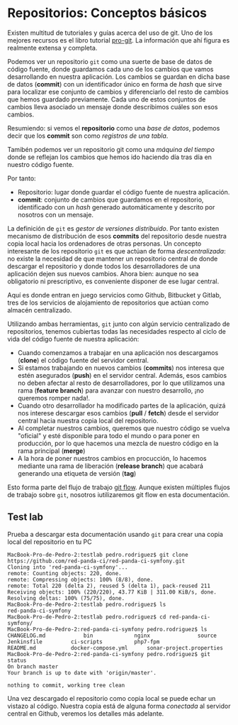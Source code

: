 # Repositorios: Conceptos básicos

Existen multitud de tutoriales y guías acerca del uso de git. Uno de los mejores recursos es el libro tutorial [pro-git](https://git-scm.com/book/es/v2). La información que ahí figura es realmente extensa y completa.

Podemos ver un repositorio `git` como una suerte de base de datos de código fuente, donde guardamos cada uno de los cambios que vamos desarrollando en nuestra aplicación. Los cambios se guardan en dicha base de datos (**commit**) con un identificador único en forma de _hash_ que sirve para localizar ese conjunto de cambios y diferenciarlo del resto de cambios que hemos guardado previamente. Cada uno de estos conjuntos de cambios lleva asociado un mensaje donde describimos cuáles son esos cambios.

Resumiendo: si vemos el **repositorio** como una _base de datos_, podemos decir que los **commit** son como _registros de una tabla_. 

Tamibén podemos ver un repositorio git como una _máquina del tiempo_ donde se reflejan los cambios que hemos ido haciendo día tras día en nuestro código fuente.

Por tanto:

- Repositorio: lugar donde guardar el código fuente de nuestra aplicación.
- **commit**: conjunto de cambios que guardamos en el repositorio, identificado con un _hash_ generado automáticamente y descrito por nosotros con un mensaje.

La definición de `git` es _gestor de versiones distribuido_. Por tanto existen mecanismo de distribución de esos **commits** del repositorio desde nuestra copia local hacia los ordenadores de otras personas. Un concepto interesante de los repositorio `git` es que actúan de forma _descentralizada_: no existe la necesidad de que mantener un repositorio central de donde descargar el repositorio y donde todos los desarrolladores de una aplicación dejen sus nuevos cambios. Ahora bien: aunque no sea obligatorio ni prescriptivo, es conveniente disponer de ese lugar central.

Aquí es donde entran en juego servicios como Github, Bitbucket y Gitlab, tres de los servicios de alojamiento de repositorios que actúan como almacén centralizado.

Utilizando ambas herramientas, `git` junto con algún servicio centralizado de repositorios, tenemos cubiertas todas las necesidades respecto al ciclo de vida del código fuente de nuestra aplicación:

- Cuando comenzamos a trabajar en una aplicación nos descargamos (**clone**) el código fuente del servidor central.
- Si estamos trabajando en nuevos cambios (**commits**) nos interesa que estén asegurados (**push**) en el servidor central. Además, esos cambios no deben afectar al resto de desarrolladores, por lo que utilizamos una rama (**feature branch**) para avanzar con nuestro desarrollo, ¡no queremos romper nada!.
- Cuando otro desarrollador ha modificado partes de la aplicación, quizá nos interese descargar esos cambios (**pull** / **fetch**) desde el servidor central hacia nuestra copia local del repositorio.
- Al completar nuestros cambios, queremos que nuestro código se vuelva "oficial" y esté disponible para todo el mundo o para poner en producción, por lo que hacemos una mezcla de nuestro código en la rama principal (**merge**)
- A la hora de poner nuestros cambios en procucción, lo hacemos mediante una rama de liberación (**release branch**) que acabará generando una etiqueta de versión (**tag**)

Esto forma parte del flujo de trabajo [git flow](https://nvie.com/posts/a-successful-git-branching-model/). Aunque existen múltiples flujos de trabajo sobre `git`, nosotros iutilizaremos git flow en esta documentación.

## Test lab

Prueba a descargar esta documentación usando `git` para crear una copia local del repositorio en tu PC

```console
MacBook-Pro-de-Pedro-2:testlab pedro.rodriguez$ git clone https://github.com/red-panda-ci/red-panda-ci-symfony.git
Cloning into 'red-panda-ci-symfony'...
remote: Counting objects: 220, done.
remote: Compressing objects: 100% (8/8), done.
remote: Total 220 (delta 2), reused 5 (delta 1), pack-reused 211
Receiving objects: 100% (220/220), 43.77 KiB | 311.00 KiB/s, done.
Resolving deltas: 100% (75/75), done.
MacBook-Pro-de-Pedro-2:testlab pedro.rodriguez$ ls
red-panda-ci-symfony
MacBook-Pro-de-Pedro-2:testlab pedro.rodriguez$ cd red-panda-ci-symfony/
MacBook-Pro-de-Pedro-2:red-panda-ci-symfony pedro.rodriguez$ ls
CHANGELOG.md			bin				nginx				source
Jenkinsfile			ci-scripts			php7-fpm
README.md			docker-compose.yml		sonar-project.properties
MacBook-Pro-de-Pedro-2:red-panda-ci-symfony pedro.rodriguez$ git status
On branch master
Your branch is up to date with 'origin/master'.

nothing to commit, working tree clean
```

Una vez descargado el repositorio como copia local se puede echar un vistazo al código. Nuestra copia está de alguna forma _conectada_ al servidor central en Github, veremos los detalles más adelante.